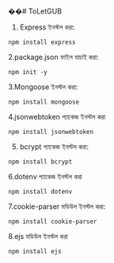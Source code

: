 ��#   T o L e t G U B 

1. Express ইনস্টল করা:
```
npm install express

```
2.package.json ফাইল যাচাই করা:
```
npm init -y
```
3.Mongoose ইনস্টল করা:
```
npm install mongoose
```
4.jsonwebtoken প্যাকেজ ইনস্টল করা
```
npm install jsonwebtoken
```
5. bcrypt প্যাকেজ ইনস্টল করা:
```
npm install bcrypt
```
 6.dotenv প্যাকেজ ইনস্টল করা
```
npm install dotenv
```
7.cookie-parser মডিউল ইনস্টল করা:
```
npm install cookie-parser
```
8.ejs মডিউল ইনস্টল করা
```
npm install ejs
```
 
